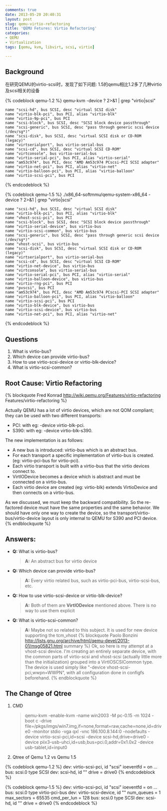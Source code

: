 ```yaml
---
comments: true
date: 2013-05-20 20:40:31
layout: post
slug: qemu-virtio-refactoring
title: 'QEMU Fetures: Virtio Refactoring'
categories:
- QEMU
- Virtualization
tags: [qemu, kvm, libvirt, scsi, virtio]

---
```


## Background

在研究QEMU的virtio-scsi时，发现了如下问题: 1.5的qemu相比1.2多了几种virtio及scsi相关的设备 

{% codeblock qemu-1.2 %}
    qemu-kvm -device ? 2>&1 | grep "virtio\|scsi"
    
    name "scsi-hd", bus SCSI, desc "virtual SCSI disk"
    name "virtio-blk-pci", bus PCI, alias "virtio-blk"
    name "virtio-9p-pci", bus PCI
    name "scsi-block", bus SCSI, desc "SCSI block device passthrough"
    name "scsi-generic", bus SCSI, desc "pass through generic scsi device (/dev/sg*)"
    name "scsi-disk", bus SCSI, desc "virtual SCSI disk or CD-ROM (legacy)"
    name "virtserialport", bus virtio-serial-bus
    name "scsi-cd", bus SCSI, desc "virtual SCSI CD-ROM"
    name "virtconsole", bus virtio-serial-bus
    name "virtio-serial-pci", bus PCI, alias "virtio-serial"
    name "am53c974", bus PCI, desc "AMD Am53c974 PCscsi-PCI SCSI adapter"
    name "virtio-net-pci", bus PCI, alias "virtio-net"
    name "virtio-balloon-pci", bus PCI, alias "virtio-balloon"
    name "virtio-scsi-pci", bus PCI
{% endcodeblock %}

{% codeblock qemu-1.5 %}
    ./x86_64-softmmu/qemu-system-x86_64  -device ? 2>&1 | grep "virtio\|scsi"

    name "scsi-hd", bus SCSI, desc "virtual SCSI disk"
    name "virtio-blk-pci", bus PCI, alias "virtio-blk"
    name "vhost-scsi-pci", bus PCI
    name "scsi-block", bus SCSI, desc "SCSI block device passthrough"
    name "virtio-serial-device", bus virtio-bus
    name "virtio-scsi-common", bus virtio-bus
    name "scsi-generic", bus SCSI, desc "pass through generic scsi device (/dev/sg*)"
    name "vhost-scsi", bus virtio-bus
    name "scsi-disk", bus SCSI, desc "virtual SCSI disk or CD-ROM (legacy)"
    name "virtserialport", bus virtio-serial-bus
    name "scsi-cd", bus SCSI, desc "virtual SCSI CD-ROM"
    name "virtio-net-device", bus virtio-bus
    name "virtconsole", bus virtio-serial-bus
    name "virtio-serial-pci", bus PCI, alias "virtio-serial"
    name "virtio-balloon-device", bus virtio-bus
    name "virtio-rng-pci", bus PCI
    name "pvscsi", bus PCI
    name "am53c974", bus PCI, desc "AMD Am53c974 PCscsi-PCI SCSI adapter"
    name "virtio-balloon-pci", bus PCI, alias "virtio-balloon"
    name "virtio-scsi-pci", bus PCI
    name "virtio-blk-device", bus virtio-bus
    name "virtio-scsi-device", bus virtio-bus
    name "virtio-net-pci", bus PCI, alias "virtio-net"
{% endcodeblock %}

## Questions

1. What is virtio-bus?
2. Which device can provide virtio-bus?
3. How to use virtio-scsi-device or virtio-blk-device?
4. What is virtio-scsi-common?

## Root Cause: Virtio Refactoring

{% blockquote Fred Konrad http://wiki.qemu.org/Features/virtio-refactoring Features/virtio-refactoring %}

Actually QEMU has a lot of virtio devices, which are not QOM compliant; they can be used with two different transports:
    
- PCI: with eg: -device virtio-blk-pci.
- S390: with eg: -device virtio-blk-s390.

The new implementation is as follows:

- A new bus is introduced: virtio-bus which is an abstract bus.
- For each transport a specific implementation of virtio-bus is created. (eg: virtio-pci-bus for virtio-pci).
- Each virtio transport is built with a virtio-bus that the virtio devices connect to.
- VirtIODevice becomes a device which is abstract and must be connected on a virtio-bus.
- Each virtio device are created (eg: virtio-blk) extends VirtioDevice and then connects on a virtio-bus.

As we discussed, we must keep the backward compatibility. So the re-factored device must have the same properties and the same behavior. We should have only one way to create the device, so the transport/virtio-bus/virtio-device layout is only internal to QEMU for S390 and PCI device.
{% endblockquote %}

## Answers:

* __Q:__ What is virtio-bus?
    > __A:__ An abstract bus for virtio device

* __Q:__ Which device can provide virtio-bus?
    > __A:__ Every virtio related bus, such as virtio-pci-bus, virtio-scsi-bus, etc.

* __Q:__ How to use virtio-scsi-device or virtio-blk-device?
    > __A:__ Both of them are **VirtIODevice** mentioned above. There is no way to use them explicit

* __Q:__ What is virtio-scsi-common?
    > __A:__ Maybe not so related to this subject. It is used for new device supporting the tcm_vhost
{% blockquote Paolo Bonzini http://lists.gnu.org/archive/html/qemu-devel/2013-01/msg05821.html summary %}
Ok, so here is my attempt at a vhost-scsi device.  I'm creating an entirely separate device, with the common parts of virtio-scsi and vhost-scsi (actually little more than the initialization) grouped into a VirtIOSCSICommon type.  The device is used simply like "-device vhost-scsi-pci,wwpn=WWPN", with all configuration done in configfs beforehand.
{% endblockquote %}

## The Change of Qtree

1. CMD
    > qemu-kvm -enable-kvm -name win2003 -M pc-0.15 -m 1024 -boot c -drive file=/pkgs/imgs/win7.img,if=none,format=raw,cache=none,id=drive0 -monitor stdio -vga qxl -vnc 186.100.8.144:0 -nodefaults  -device virtio-scsi-pci,id=scsi -device scsi-hd,drive=drive0 -device piix3-usb-uhci,id=usb,bus=pci.0,addr=0x1.0x2 -device usb-tablet,id=input0

2. Qtree of Qemu 1.2 vs Qemu 1.5

{% codeblock qemu-1.2 %}
    dev: virtio-scsi-pci, id "scsi"
        ioeventfd = on
        ...
        bus: scsi.0
          type SCSI
            dev: scsi-hd, id ""
              drive = drive0 
{% endcodeblock %}

{% codeblock qemu-1.5 %}
    dev: virtio-scsi-pci, id "scsi"
         ioeventfd = on
         ...
         bus: scsi.0
           type virtio-pci-bus
           dev: virtio-scsi-device, id ""
             num_queues = 1
             max_sectors = 65535
             cmd_per_lun = 128
             bus: scsi.0
               type SCSI
               dev: scsi-hd, id ""
                 drive = drive0
{% endcodeblock %}
